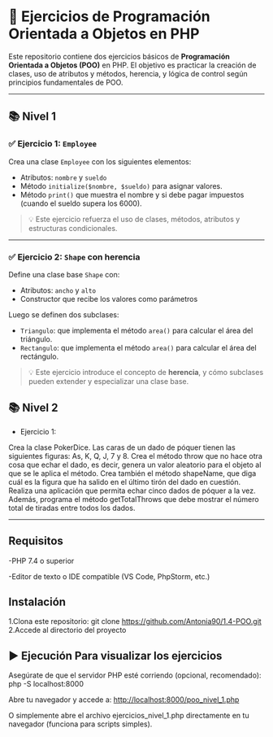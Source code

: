 # 🧠 Ejercicios de Programación Orientada a Objetos en PHP

Este repositorio contiene dos ejercicios básicos de **Programación Orientada a Objetos (POO)** en PHP. El objetivo es practicar la creación de clases, uso de atributos y métodos, herencia, y lógica de control según principios fundamentales de POO.

---

## 📚 Nivel 1

### ✅ Ejercicio 1: `Employee`

Crea una clase `Employee` con los siguientes elementos:

- Atributos: `nombre` y `sueldo`
- Método `initialize($nombre, $sueldo)` para asignar valores.
- Método `print()` que muestra el nombre y si debe pagar impuestos (cuando el sueldo supera los 6000).

> 💡 Este ejercicio refuerza el uso de clases, métodos, atributos y estructuras condicionales.

---

### ✅ Ejercicio 2: `Shape` con herencia

Define una clase base `Shape` con:

- Atributos: `ancho` y `alto`
- Constructor que recibe los valores como parámetros

Luego se definen dos subclases:

- `Triangulo`: que implementa el método `area()` para calcular el área del triángulo.
- `Rectangulo`: que implementa el método `area()` para calcular el área del rectángulo.

> 💡 Este ejercicio introduce el concepto de **herencia**, y cómo subclases pueden extender y especializar una clase base.

## 📚 Nivel 2

- Ejercicio 1:

Crea la clase PokerDice. Las caras de un dado de póquer tienen las siguientes figuras: As, K, Q, J, 7 y 8.
Crea el método throw que no hace otra cosa que echar el dado, es decir, genera un valor aleatorio para el objeto al que se le aplica el método.
Crea también el método shapeName, que diga cuál es la figura que ha salido en el último tirón del dado en cuestión.
Realiza una aplicación que permita echar cinco dados de póquer a la vez.
Además, programa el método getTotalThrows que debe mostrar el número total de tiradas entre todos los dados.

---

## Requisitos

-PHP 7.4 o superior

-Editor de texto o IDE compatible (VS Code, PhpStorm, etc.)

## Instalación

1.Clona este repositorio: git clone <https://github.com/Antonia90/1.4-POO.git>
2.Accede al directorio del proyecto

## ▶️ Ejecución Para visualizar los ejercicios

Asegúrate de que el servidor PHP esté corriendo (opcional, recomendado): php -S localhost:8000

Abre tu navegador y accede a: <http://localhost:8000/poo_nivel_1.php>

O simplemente abre el archivo ejercicios_nivel_1.php directamente en tu navegador (funciona para scripts simples).
